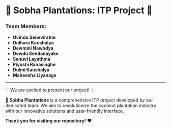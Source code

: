 # 🌿 Sobha Plantations: ITP Project 🌿

### Team Members:

- **Uvindu Seneviratne**
- **Dulhara Kaushalya**
- **Dewmini Nawodya**
- **Dewdu Sendanayake**
- **Senuvi Layathma**
- **Piyushi Ranasinghe**
- **Dulmi Kaushalya**
- **Maheesha Liyanage**

---

✨ We are excited to present our project! ✨

🚀 **Sobha Plantations** is a comprehensive ITP project developed by our dedicated team. We aim to revolutionize the coconut plantation industry with our innovative solutions and user-friendly interface.



**Thank you for visiting our repository!** ❤️

